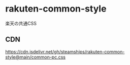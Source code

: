 # rakuten-common-style
楽天の共通CSS

## CDN
https://cdn.jsdelivr.net/gh/steamships/rakuten-common-style@main/common-pc.css
